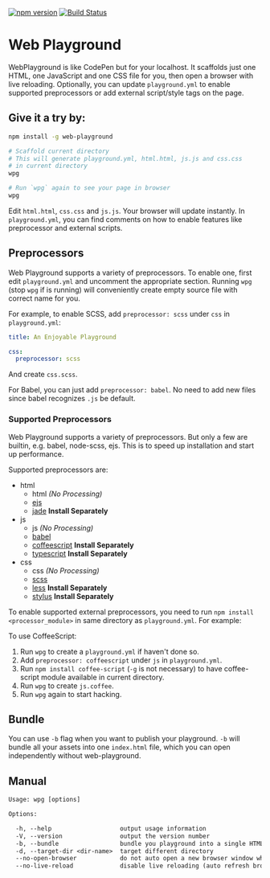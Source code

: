 [![npm version](https://badge.fury.io/js/web-playground.svg)](http://badge.fury.io/js/web-playground)
[![Build Status](https://travis-ci.org/d6u/web-playground.svg)](https://travis-ci.org/d6u/web-playground)

# Web Playground

WebPlayground is like CodePen but for your localhost. It scaffolds just one HTML, one JavaScript and one CSS file for you, then open a browser with live reloading. Optionally, you can update `playground.yml` to enable supported preprocessors or add external script/style tags on the page.

## Give it a try by:

```sh
npm install -g web-playground

# Scaffold current directory
# This will generate playground.yml, html.html, js.js and css.css
# in current directory
wpg

# Run `wpg` again to see your page in browser
wpg
```

Edit `html.html`, `css.css` and `js.js`. Your browser will update instantly. In `playground.yml`, you can find comments on how to enable features like preprocessor and external scripts.

## Preprocessors

Web Playground supports a variety of preprocessors. To enable one, first edit `playground.yml` and uncomment the appropriate section. Running `wpg` (stop `wpg` if is running) will conveniently create empty source file with correct name for you.

For example, to enable SCSS, add `preprocessor: scss` under `css` in `playground.yml`:

```yaml
title: An Enjoyable Playground

css:
  preprocessor: scss
```

And create `css.scss`.

For Babel, you can just add `preprocessor: babel`. No need to add new files since babel recognizes `.js` be default.

### Supported Preprocessors

Web Playground supports a variety of preprocessors. But only a few are builtin, e.g. babel, node-scss, ejs. This is to speed up installation and start up performance.

Supported preprocessors are:

- html
    - html _(No Processing)_
    - [ejs](http://ejs.co/)
    - [jade](http://jade-lang.com/) **Install Separately**
- js
    - js _(No Processing)_
    - [babel](https://babeljs.io/)
    - [coffeescript](http://coffeescript.org/) **Install Separately**
    - [typescript](http://www.typescriptlang.org/) **Install Separately**
- css
    - css _(No Processing)_
    - [scss](https://github.com/sass/node-sass)
    - [less](http://lesscss.org/) **Install Separately**
    - [stylus](https://learnboost.github.io/stylus/) **Install Separately**

To enable supported external preprocessors, you need to run `npm install <processor_module>` in same directory as `playground.yml`. For example:

To use CoffeeScript:

1. Run `wpg` to create a `playground.yml` if haven't done so.
2. Add `preprocessor: coffeescript` under `js` in `playground.yml`.
3. Run `npm install coffee-script` (`-g` is not necessary) to have coffee-script module available in current directory.
4. Run `wpg` to create `js.coffee`.
5. Run `wpg` again to start hacking.

## Bundle

You can use `-b` flag when you want to publish your playground. `-b` will bundle all your assets into one `index.html` file, which you can open independently without web-playground.

## Manual

```txt
Usage: wpg [options]

Options:

  -h, --help                   output usage information
  -V, --version                output the version number
  -b, --bundle                 bundle you playground into a single HTML file, which can be uploaded to the Internet
  -d, --target-dir <dir-name>  target different directory
  --no-open-browser            do not auto open a new browser window when start
  --no-live-reload             disable live reloading (auto refresh browser when file changes)
```
